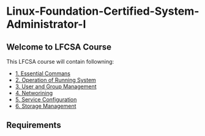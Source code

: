 # Linux-Foundation-Certified-System-Administrator-I

## Welcome to LFCSA Course

This LFCSA course will contain followning:
- [1. Essential Commans]()
- [2. Operation of Running System]()
- [3. User and Group Management]()
- [4. Networining]()
- [5. Service Configuration]()
- [6. Storage Management]()

## Requirements
